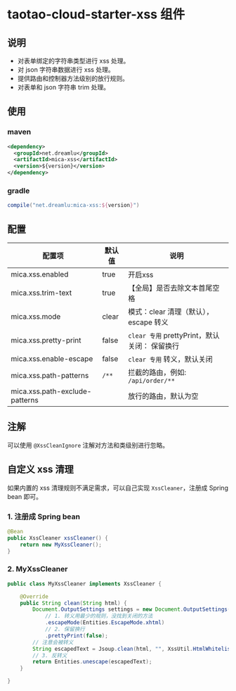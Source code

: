 
# taotao-cloud-starter-xss 组件

## 说明
- 对表单绑定的字符串类型进行 xss 处理。
- 对 json 字符串数据进行 xss 处理。
- 提供路由和控制器方法级别的放行规则。
- 对表单和 json 字符串 trim 处理。

## 使用
### maven
```xml
<dependency>
  <groupId>net.dreamlu</groupId>
  <artifactId>mica-xss</artifactId>
  <version>${version}</version>
</dependency>
```

### gradle
```groovy
compile("net.dreamlu:mica-xss:${version}")
```

## 配置
| 配置项                         | 默认值 | 说明                                        |
| ------------------------------ | ------ | ----------------------------------------- |
| mica.xss.enabled               | true   | 开启xss                                   |
| mica.xss.trim-text             | true   | 【全局】是否去除文本首尾空格                  |
| mica.xss.mode                  | clear  | 模式：clear 清理（默认），escape 转义        |
| mica.xss.pretty-print          | false  | `clear 专用` prettyPrint，默认关闭： 保留换行  |
| mica.xss.enable-escape         | false  | `clear 专用` 转义，默认关闭                   |
| mica.xss.path-patterns         | `/**`  | 拦截的路由，例如: `/api/order/**`             |
| mica.xss.path-exclude-patterns |        | 放行的路由，默认为空                           |

## 注解
可以使用 `@XssCleanIgnore` 注解对方法和类级别进行忽略。

## 自定义 xss 清理
如果内置的 xss 清理规则不满足需求，可以自己实现 `XssCleaner`，注册成 Spring bean 即可。

### 1. 注册成 Spring bean
```java
@Bean
public XssCleaner xssCleaner() {
    return new MyXssCleaner();
}
```

### 2. MyXssCleaner
```java
public class MyXssCleaner implements XssCleaner {

	@Override
	public String clean(String html) {
		Document.OutputSettings settings = new Document.OutputSettings()
			// 1. 转义用最少的规则，没找到关闭的方法
			.escapeMode(Entities.EscapeMode.xhtml)
			// 2. 保留换行
			.prettyPrint(false);
		// 注意会被转义
		String escapedText = Jsoup.clean(html, "", XssUtil.HtmlWhitelist.INSTANCE, settings);
		// 3. 反转义
		return Entities.unescape(escapedText);
	}

}
```
